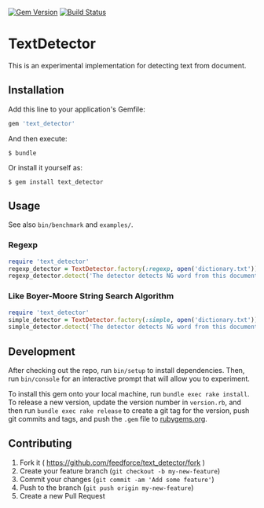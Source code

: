 [![Gem Version](https://badge.fury.io/rb/text_detector.svg)](http://badge.fury.io/rb/text_detector)
[![Build Status](https://travis-ci.org/feedforce/text_detector.svg)](https://travis-ci.org/feedforce/text_detector)

# TextDetector

This is an experimental implementation for detecting text from document.

## Installation

Add this line to your application's Gemfile:

```ruby
gem 'text_detector'
```

And then execute:

    $ bundle

Or install it yourself as:

    $ gem install text_detector

## Usage

See also `bin/benchmark` and `examples/`.

### Regexp

```ruby
require 'text_detector'
regexp_detector = TextDetector.factory(:regexp, open('dictionary.txt'))
regexp_detector.detect('The detector detects NG word from this document. The dictionary has many NG words.')
```

### Like Boyer-Moore String Search Algorithm

```ruby
require 'text_detector'
simple_detector = TextDetector.factory(:simple, open('dictionary.txt'))
simple_detector.detect('The detector detects NG word from this document. The dictionary has many NG words.')
```

## Development

After checking out the repo, run `bin/setup` to install dependencies. Then, run `bin/console` for an interactive prompt that will allow you to experiment.

To install this gem onto your local machine, run `bundle exec rake install`. To release a new version, update the version number in `version.rb`, and then run `bundle exec rake release` to create a git tag for the version, push git commits and tags, and push the `.gem` file to [rubygems.org](https://rubygems.org).

## Contributing

1. Fork it ( https://github.com/feedforce/text_detector/fork )
2. Create your feature branch (`git checkout -b my-new-feature`)
3. Commit your changes (`git commit -am 'Add some feature'`)
4. Push to the branch (`git push origin my-new-feature`)
5. Create a new Pull Request
